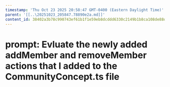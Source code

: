 ```yaml
---
timestamp: 'Thu Oct 23 2025 20:58:47 GMT-0400 (Eastern Daylight Time)'
parent: '[[..\20251023_205847.78890e2a.md]]'
content_id: 38402a3b78c990743ef61b1f1e59eb8dcddd6330c2149b1b8ca108de88d504f6
---
```


# prompt: Evluate the newly added addMember and removeMember actions that I added to the CommunityConcept.ts file
